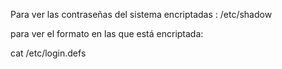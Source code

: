 Para ver las contraseñas del sistema encriptadas :
/etc/shadow

para ver el formato en las que está encriptada: 

cat /etc/login.defs